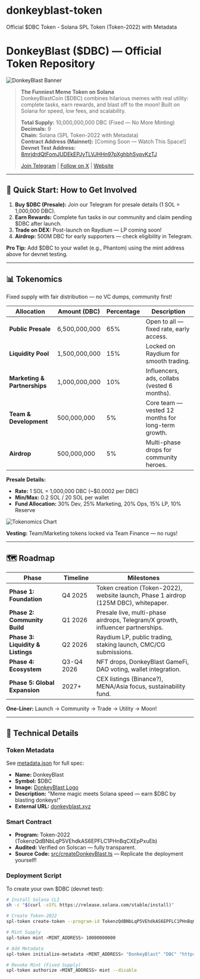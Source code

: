 # donkeyblast-token
Official $DBC Token - Solana SPL Token (Token-2022) with Metadata
# DonkeyBlast ($DBC) — Official Token Repository

![DonkeyBlast Banner](https://i.imgur.com/your-banner-image.jpg) <!-- جایگزین با لینک بنرت کن -->

> **The Funniest Meme Token on Solana**  
> DonkeyBlastCoin ($DBC) combines hilarious memes with real utility: complete tasks, earn rewards, and blast off to the moon! Built on Solana for speed, low fees, and scalability.  
> 
> **Total Supply:** 10,000,000,000 DBC (Fixed — No More Minting)  
> **Decimals:** 9  
> **Chain:** Solana (SPL Token-2022 with Metadata)  
> **Contract Address (Mainnet):** [Coming Soon — Watch This Space!]  
> **Devnet Test Address:** [8mrjdrdQtFomJUDEkEPJyTLVJHHn97pXghbhSyqvKzTJ](https://explorer.solana.com/address/8mrjdrdQtFomJUDEkEPJyTLVJHHn97pXghbhSyqvKzTJ?cluster=devnet)  
> 
> [Join Telegram](https://t.me/DonkeyBlastCoin) | [Follow on X](https://x.com/donkeyblastcoin) | [Website](https://donkeyblast.xyz)

---

## 🚀 Quick Start: How to Get Involved

1. **Buy $DBC (Presale):** Join our Telegram for presale details (1 SOL = 1,000,000 DBC).
2. **Earn Rewards:** Complete fun tasks in our community and claim pending $DBC after launch.
3. **Trade on DEX:** Post-launch on Raydium — LP coming soon!
4. **Airdrop:** 500M DBC for early supporters — check eligibility in Telegram.

**Pro Tip:** Add $DBC to your wallet (e.g., Phantom) using the mint address above for devnet testing.

---

## 📊 Tokenomics

Fixed supply with fair distribution — no VC dumps, community first!

| Allocation | Amount (DBC) | Percentage | Description |
|------------|--------------|------------|-------------|
| **Public Presale** | 6,500,000,000 | 65% | Open to all — fixed rate, early access. |
| **Liquidity Pool** | 1,500,000,000 | 15% | Locked on Raydium for smooth trading. |
| **Marketing & Partnerships** | 1,000,000,000 | 10% | Influencers, ads, collabs (vested 6 months). |
| **Team & Development** | 500,000,000 | 5% | Core team — vested 12 months for long-term growth. |
| **Airdrop** | 500,000,000 | 5% | Multi-phase drops for community heroes. |

**Presale Details:**
- **Rate:** 1 SOL = 1,000,000 DBC (~$0.0002 per DBC)
- **Min/Max:** 0.2 SOL / 20 SOL per wallet
- **Fund Allocation:** 30% Dev, 25% Marketing, 20% Ops, 15% LP, 10% Reserve

![Tokenomics Chart](tokenomics.png) <!-- آپلود تصویر چارت کن -->

**Vesting:** Team/Marketing tokens locked via Team Finance — no rugs!

---

## 🗺️ Roadmap

| Phase | Timeline | Milestones |
|-------|----------|------------|
| **Phase 1: Foundation** | Q4 2025 | Token creation (Token-2022), website launch, Phase 1 airdrop (125M DBC), whitepaper. |
| **Phase 2: Community Build** | Q1 2026 | Presale live, multi-phase airdrops, Telegram/X growth, influencer partnerships. |
| **Phase 3: Liquidity & Listings** | Q2 2026 | Raydium LP, public trading, staking launch, CMC/CG submissions. |
| **Phase 4: Ecosystem** | Q3-Q4 2026 | NFT drops, DonkeyBlast GameFi, DAO voting, wallet integration. |
| **Phase 5: Global Expansion** | 2027+ | CEX listings (Binance?), MENA/Asia focus, sustainability fund. |

**One-Liner:** Launch → Community → Trade → Utility → Moon!

---

## 🔧 Technical Details

### Token Metadata
See [metadata.json](metadata.json) for full spec:
- **Name:** DonkeyBlast
- **Symbol:** $DBC
- **Image:** [DonkeyBlast Logo](https://i.imgur.com/your-logo.jpg)
- **Description:** "Meme magic meets Solana speed — earn $DBC by blasting donkeys!"
- **External URL:** [donkeyblast.xyz](https://donkeyblast.xyz)

### Smart Contract
- **Program:** Token-2022 (TokenzQdBNbLqP5VEhdkAS6EPFLC1PHnBqCXEpPxuEb)
- **Audited:** Verified on Solscan — fully transparent.
- **Source Code:** [src/createDonkeyBlast.ts](src/createDonkeyBlast.ts) — Replicate the deployment yourself!

### Deployment Script
To create your own $DBC (devnet test):
```bash
# Install Solana CLI
sh -c "$(curl -sSfL https://release.solana.com/stable/install)"

# Create Token-2022
spl-token create-token --program-id TokenzQdBNbLqP5VEhdkAS6EPFLC1PHnBqCXEpPxuEb --enable-metadata --decimals 9

# Mint Supply
spl-token mint <MINT_ADDRESS> 10000000000

# Add Metadata
spl-token initialize-metadata <MINT_ADDRESS> "DonkeyBlast" "DBC" "https://raw.githubusercontent.com/Pouyazadmehr83/donkeyblast-token/main/metadata.json"

# Revoke Mint (Fixed Supply)
spl-token authorize <MINT_ADDRESS> mint --disable
